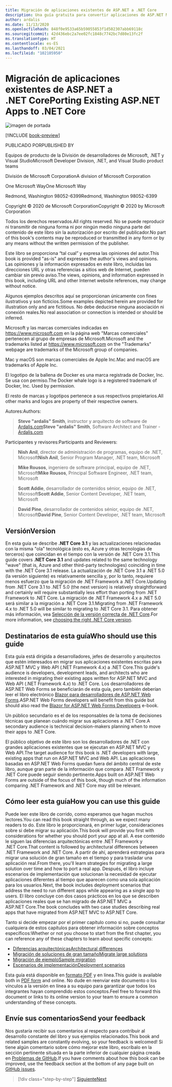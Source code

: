 ```yaml
---
title: Migración de aplicaciones existentes de ASP.NET a .NET Core
description: Una guía gratuita para convertir aplicaciones de ASP.NET MVC y Web API a ASP.NET Core.
author: ardalis
ms.date: 11/13/2020
ms.openlocfilehash: 848f0e9533a65b59055853f1d502307abb69118c
ms.sourcegitcommit: 42d436ebc2a7ee02fc1848c7742bc7d80e13fc2f
ms.translationtype: HT
ms.contentlocale: es-ES
ms.lasthandoff: 03/04/2021
ms.locfileid: "102105950"
---
```

# <a name="porting-existing-aspnet-apps-to-net-core"></a><span data-ttu-id="6d5fa-103">Migración de aplicaciones existentes de ASP.NET a .NET Core</span><span class="sxs-lookup"><span data-stu-id="6d5fa-103">Porting Existing ASP.NET Apps to .NET Core</span></span>

![imagen de portada](./media/index/porting-existing-aspnet-apps.png)

[!INCLUDE [book-preview](../../../includes/book-preview.md)]

<span data-ttu-id="6d5fa-105">PUBLICADO POR</span><span class="sxs-lookup"><span data-stu-id="6d5fa-105">PUBLISHED BY</span></span>

<span data-ttu-id="6d5fa-106">Equipos de producto de la División de desarrolladores de Microsoft, .NET y Visual Studio</span><span class="sxs-lookup"><span data-stu-id="6d5fa-106">Microsoft Developer Division, .NET, and Visual Studio product teams</span></span>

<span data-ttu-id="6d5fa-107">División de Microsoft Corporation</span><span class="sxs-lookup"><span data-stu-id="6d5fa-107">A division of Microsoft Corporation</span></span>

<span data-ttu-id="6d5fa-108">One Microsoft Way</span><span class="sxs-lookup"><span data-stu-id="6d5fa-108">One Microsoft Way</span></span>

<span data-ttu-id="6d5fa-109">Redmond, Washington 98052-6399</span><span class="sxs-lookup"><span data-stu-id="6d5fa-109">Redmond, Washington 98052-6399</span></span>

<span data-ttu-id="6d5fa-110">Copyright &copy; 2020 de Microsoft Corporation</span><span class="sxs-lookup"><span data-stu-id="6d5fa-110">Copyright &copy; 2020 by Microsoft Corporation</span></span>

<span data-ttu-id="6d5fa-111">Todos los derechos reservados.</span><span class="sxs-lookup"><span data-stu-id="6d5fa-111">All rights reserved.</span></span> <span data-ttu-id="6d5fa-112">No se puede reproducir ni transmitir de ninguna forma ni por ningún medio ninguna parte del contenido de este libro sin la autorización por escrito del publicador.</span><span class="sxs-lookup"><span data-stu-id="6d5fa-112">No part of this book's contents may be reproduced or transmitted in any form or by any means without the written permission of the publisher.</span></span>

<span data-ttu-id="6d5fa-113">Este libro se proporciona “tal cual” y expresa las opiniones del autor.</span><span class="sxs-lookup"><span data-stu-id="6d5fa-113">This book is provided "as-is" and expresses the author's views and opinions.</span></span> <span data-ttu-id="6d5fa-114">Las opiniones y la información expresados en este libro, incluidas las direcciones URL y otras referencias a sitios web de Internet, pueden cambiar sin previo aviso.</span><span class="sxs-lookup"><span data-stu-id="6d5fa-114">The views, opinions, and information expressed in this book, including URL and other Internet website references, may change without notice.</span></span>

<span data-ttu-id="6d5fa-115">Algunos ejemplos descritos aquí se proporcionan únicamente con fines ilustrativos y son ficticios.</span><span class="sxs-lookup"><span data-stu-id="6d5fa-115">Some examples depicted herein are provided for illustration only and are fictitious.</span></span> <span data-ttu-id="6d5fa-116">No debe deducirse ninguna asociación ni conexión reales.</span><span class="sxs-lookup"><span data-stu-id="6d5fa-116">No real association or connection is intended or should be inferred.</span></span>

<span data-ttu-id="6d5fa-117">Microsoft y las marcas comerciales indicadas en <https://www.microsoft.com> en la página web "Marcas comerciales" pertenecen al grupo de empresas de Microsoft.</span><span class="sxs-lookup"><span data-stu-id="6d5fa-117">Microsoft and the trademarks listed at <https://www.microsoft.com> on the "Trademarks" webpage are trademarks of the Microsoft group of companies.</span></span>

<span data-ttu-id="6d5fa-118">Mac y macOS son marcas comerciales de Apple Inc.</span><span class="sxs-lookup"><span data-stu-id="6d5fa-118">Mac and macOS are trademarks of Apple Inc.</span></span>

<span data-ttu-id="6d5fa-119">El logotipo de la ballena de Docker es una marca registrada de Docker, Inc. Se usa con permiso.</span><span class="sxs-lookup"><span data-stu-id="6d5fa-119">The Docker whale logo is a registered trademark of Docker, Inc. Used by permission.</span></span>

<span data-ttu-id="6d5fa-120">El resto de marcas y logotipos pertenece a sus respectivos propietarios.</span><span class="sxs-lookup"><span data-stu-id="6d5fa-120">All other marks and logos are property of their respective owners.</span></span>

<span data-ttu-id="6d5fa-121">Autores:</span><span class="sxs-lookup"><span data-stu-id="6d5fa-121">Authors:</span></span>

> <span data-ttu-id="6d5fa-122">**Steve "ardalis" Smith**, instructor y arquitecto de software de [Ardalis.com](https://ardalis.com)</span><span class="sxs-lookup"><span data-stu-id="6d5fa-122">**Steve "ardalis" Smith**, Software Architect and Trainer - [Ardalis.com](https://ardalis.com)</span></span>

<span data-ttu-id="6d5fa-123">Participantes y revisores:</span><span class="sxs-lookup"><span data-stu-id="6d5fa-123">Participants and Reviewers:</span></span>

> <span data-ttu-id="6d5fa-124">**Nish Anil**, director de administración de programas, equipo de .NET, Microsoft</span><span class="sxs-lookup"><span data-stu-id="6d5fa-124">**Nish Anil**, Senior Program Manager, .NET team, Microsoft</span></span>

> <span data-ttu-id="6d5fa-125">**Mike Rousos**, ingeniero de software principal, equipo de .NET, Microsoft</span><span class="sxs-lookup"><span data-stu-id="6d5fa-125">**Mike Rousos**, Principal Software Engineer, .NET team, Microsoft</span></span>

> <span data-ttu-id="6d5fa-126">**Scott Addie**, desarrollador de contenidos sénior, equipo de .NET, Microsoft</span><span class="sxs-lookup"><span data-stu-id="6d5fa-126">**Scott Addie**, Senior Content Developer, .NET team, Microsoft</span></span>

> <span data-ttu-id="6d5fa-127">**David Pine**, desarrollador de contenidos sénior, equipo de .NET, Microsoft</span><span class="sxs-lookup"><span data-stu-id="6d5fa-127">**David Pine**, Senior Content Developer, .NET team, Microsoft</span></span>

## <a name="version"></a><span data-ttu-id="6d5fa-128">Versión</span><span class="sxs-lookup"><span data-stu-id="6d5fa-128">Version</span></span>

<span data-ttu-id="6d5fa-129">En esta guía se describe **.NET Core 3.1** y las actualizaciones relacionadas con la misma "ola" tecnológica (esto es, Azure y otras tecnologías de terceros) que coincidan en el tiempo con la versión de .NET Core 3.1.</span><span class="sxs-lookup"><span data-stu-id="6d5fa-129">This guide covers **.NET Core 3.1** and updates related to the same technology "wave" (that is, Azure and other third-party technologies) coinciding in time with the .NET Core 3.1 release.</span></span> <span data-ttu-id="6d5fa-130">La actualización de .NET Core 3.1 a .NET 5.0 (la versión siguiente) es relativamente sencilla y, por lo tanto, requiere menos esfuerzo que la migración de .NET Framework a .NET Core.</span><span class="sxs-lookup"><span data-stu-id="6d5fa-130">Updating from .NET Core 3.1 to .NET 5.0 (the next version) is relatively straightforward and certainly will require substantially less effort than porting from .NET Framework to .NET Core.</span></span> <span data-ttu-id="6d5fa-131">La migración de .NET Framework 4.x a .NET 5.0 será similar a la migración a .NET Core 3.1.</span><span class="sxs-lookup"><span data-stu-id="6d5fa-131">Migrating from .NET Framework 4.x to .NET 5.0 will be similar to migrating to .NET Core 3.1.</span></span> <span data-ttu-id="6d5fa-132">Para obtener más información, vea [Selección de la versión correcta de .NET Core](choose-net-core-version.md).</span><span class="sxs-lookup"><span data-stu-id="6d5fa-132">For more information, see [choosing the right .NET Core version](choose-net-core-version.md).</span></span>

## <a name="who-should-use-this-guide"></a><span data-ttu-id="6d5fa-133">Destinatarios de esta guía</span><span class="sxs-lookup"><span data-stu-id="6d5fa-133">Who should use this guide</span></span>

<span data-ttu-id="6d5fa-134">Esta guía está dirigida a desarrolladores, jefes de desarrollo y arquitectos que estén interesados en migrar sus aplicaciones existentes escritas para ASP.NET MVC y Web API (.NET Framework 4.x) a .NET Core.</span><span class="sxs-lookup"><span data-stu-id="6d5fa-134">This guide's audience is developers, development leads, and architects who are interested in migrating their existing apps written for ASP.NET MVC and Web API (.NET Framework 4.x) to .NET Core.</span></span> <span data-ttu-id="6d5fa-135">Los desarrolladores de ASP.NET Web Forms se beneficiarán de esta guía, pero también deberían leer el libro electrónico [Blazor para desarrolladores de ASP.NET Web Forms](../blazor-for-web-forms-developers/index.md).</span><span class="sxs-lookup"><span data-stu-id="6d5fa-135">ASP.NET Web Forms developers will benefit from this guide but should also read the [Blazor for ASP.NET Web Forms Developers](../blazor-for-web-forms-developers/index.md) e-book.</span></span>

<span data-ttu-id="6d5fa-136">Un público secundario es el de los responsables de la toma de decisiones técnicas que planean cuándo migrar sus aplicaciones a .NET Core.</span><span class="sxs-lookup"><span data-stu-id="6d5fa-136">A secondary audience is technical decision-makers planning when to move their apps to .NET Core.</span></span>

<span data-ttu-id="6d5fa-137">El público objetivo de este libro son los desarrolladores de .NET con grandes aplicaciones existentes que se ejecutan en ASP.NET MVC y Web API.</span><span class="sxs-lookup"><span data-stu-id="6d5fa-137">The target audience for this book is .NET developers with large, existing apps that run on ASP.NET MVC and Web API.</span></span> <span data-ttu-id="6d5fa-138">Las aplicaciones basadas en ASP.NET Web Forms quedan fuera del ámbito central de este libro, aunque gran parte de la información que compara .NET Framework y .NET Core puede seguir siendo pertinente.</span><span class="sxs-lookup"><span data-stu-id="6d5fa-138">Apps built on ASP.NET Web Forms are outside of the focus of this book, though much of the information comparing .NET Framework and .NET Core may still be relevant.</span></span>

## <a name="how-you-can-use-this-guide"></a><span data-ttu-id="6d5fa-139">Cómo leer esta guía</span><span class="sxs-lookup"><span data-stu-id="6d5fa-139">How you can use this guide</span></span>

<span data-ttu-id="6d5fa-140">Puede leer este libro de corrido, como esperamos que hagan muchos lectores.</span><span class="sxs-lookup"><span data-stu-id="6d5fa-140">You can read this book straight through, as we expect many readers to do.</span></span> <span data-ttu-id="6d5fa-141">Este libro le proporcionará, en primer lugar, consideraciones sobre si debe migrar su aplicación.</span><span class="sxs-lookup"><span data-stu-id="6d5fa-141">This book will provide you first with considerations for whether you should port your app at all.</span></span> <span data-ttu-id="6d5fa-142">A ese contenido le siguen las diferencias arquitectónicas entre .NET Framework y .NET Core.</span><span class="sxs-lookup"><span data-stu-id="6d5fa-142">That content is followed by architectural differences between .NET Framework and .NET Core.</span></span> <span data-ttu-id="6d5fa-143">A partir de ahí, aprenderá estrategias para migrar una solución de gran tamaño en el tiempo y para trasladar una aplicación real.</span><span class="sxs-lookup"><span data-stu-id="6d5fa-143">From there, you'll learn strategies for migrating a large solution over time and how to port a real app.</span></span> <span data-ttu-id="6d5fa-144">Después, el libro incluye escenarios de implementación que solucionan la necesidad de ejecutar aplicaciones diferentes al tiempo que aparecen como una sola aplicación para los usuarios.</span><span class="sxs-lookup"><span data-stu-id="6d5fa-144">Next, the book includes deployment scenarios that address the need to run different apps while appearing as a single app to users.</span></span> <span data-ttu-id="6d5fa-145">El libro concluye con dos casos prácticos en los que se describen aplicaciones reales que se han migrado de ASP.NET MVC a ASP.NET Core.</span><span class="sxs-lookup"><span data-stu-id="6d5fa-145">The book concludes with two case studies describing real apps that have migrated from ASP.NET MVC to ASP.NET Core.</span></span>

<span data-ttu-id="6d5fa-146">Tanto si decide empezar por el primer capítulo como si no, puede consultar cualquiera de estos capítulos para obtener información sobre conceptos específicos:</span><span class="sxs-lookup"><span data-stu-id="6d5fa-146">Whether or not you choose to start from the first chapter, you can reference any of these chapters to learn about specific concepts:</span></span>

- [<span data-ttu-id="6d5fa-147">Diferencias arquitectónicas</span><span class="sxs-lookup"><span data-stu-id="6d5fa-147">Architectural differences</span></span>](architectural-differences.md)
- [<span data-ttu-id="6d5fa-148">Migración de soluciones de gran tamaño</span><span class="sxs-lookup"><span data-stu-id="6d5fa-148">Migrate large solutions</span></span>](migrate-large-solutions.md)
- [<span data-ttu-id="6d5fa-149">Migración de ejemplo</span><span class="sxs-lookup"><span data-stu-id="6d5fa-149">Sample migration</span></span>](example-migration-eshop.md)
- [<span data-ttu-id="6d5fa-150">Escenarios de implementación</span><span class="sxs-lookup"><span data-stu-id="6d5fa-150">Deployment scenarios</span></span>](deployment-scenarios.md)

<span data-ttu-id="6d5fa-151">Esta guía está disponible en [formato PDF](https://aka.ms/aspnet-porting-ebook) y en línea.</span><span class="sxs-lookup"><span data-stu-id="6d5fa-151">This guide is available both in [PDF form](https://aka.ms/aspnet-porting-ebook) and online.</span></span> <span data-ttu-id="6d5fa-152">No dude en reenviar este documento o los vínculos a la versión en línea a su equipo para garantizar que todos los integrantes hayan comprendido estos conceptos.</span><span class="sxs-lookup"><span data-stu-id="6d5fa-152">Feel free to forward this document or links to its online version to your team to ensure a common understanding of these concepts.</span></span>

## <a name="send-your-feedback"></a><span data-ttu-id="6d5fa-153">Envíe sus comentarios</span><span class="sxs-lookup"><span data-stu-id="6d5fa-153">Send your feedback</span></span>

<span data-ttu-id="6d5fa-154">Nos gustaría recibir sus comentarios al respecto para contribuir al desarrollo constante del libro y sus ejemplos relacionados.</span><span class="sxs-lookup"><span data-stu-id="6d5fa-154">This book and related samples are constantly evolving, so your feedback is welcomed!</span></span> <span data-ttu-id="6d5fa-155">Si tiene algún comentario sobre cómo mejorar este libro, escríbalo en la sección pertinente situada en la parte inferior de cualquier página creada en [Problemas de GitHub](https://github.com/dotnet/docs/issues).</span><span class="sxs-lookup"><span data-stu-id="6d5fa-155">If you have comments about how this book can be improved, use the feedback section at the bottom of any page built on [GitHub issues](https://github.com/dotnet/docs/issues).</span></span>

>[!div class="step-by-step"]
>[<span data-ttu-id="6d5fa-156">Siguiente</span><span class="sxs-lookup"><span data-stu-id="6d5fa-156">Next</span></span>](introduction.md)
